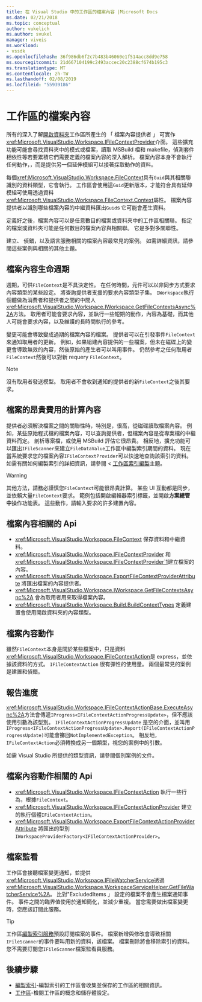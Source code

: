 ```yaml
---
title: 在 Visual Studio 中的工作區的檔案內容 |Microsoft Docs
ms.date: 02/21/2018
ms.topic: conceptual
author: vukelich
ms.author: svukel
manager: viveis
ms.workload:
- vssdk
ms.openlocfilehash: 36f986db6f2c7b483b46060e1f514acc8dd9e758
ms.sourcegitcommit: 21d667104199c2493accec20c2388cf674b195c3
ms.translationtype: MT
ms.contentlocale: zh-TW
ms.lasthandoff: 02/08/2019
ms.locfileid: "55939186"
---
```

# <a name="workspace-file-contexts"></a>工作區的檔案內容

所有的深入了解[開啟資料夾](../ide/develop-code-in-visual-studio-without-projects-or-solutions.md)工作區所產生的 「 檔案內容提供者 」 可實作<xref:Microsoft.VisualStudio.Workspace.IFileContextProvider>介面。 這些擴充功能可能會尋找資料夾中的模式或檔案，讀取 MSBuild 檔和 makefile，偵測套件相依性等若要累積它們需要定義的檔案內容的深入解析。 檔案內容本身不會執行任何動作，，而是提供另一個延伸模組可以接著採取動作的資料。

每個<xref:Microsoft.VisualStudio.Workspace.FileContext>具有`Guid`與其相關聯識別的資料類型，它會執行。 工作區會使用這`Guid`更新版本，才能符合具有延伸模組可使用透過資料<xref:Microsoft.VisualStudio.Workspace.FileContext.Context>屬性。 檔案內容提供者以識別哪些檔案內容的中繼資料匯出`Guid`s 它可能會產生資料。

定義好之後，檔案內容可以是任意數目的檔案或資料夾中的工作區相關聯。 指定的檔案或資料夾可能是任何數目的檔案內容與相關聯。 它是多對多關聯性。

建立、 偵錯，以及語言服務相關的檔案內容最常見的案例。 如需詳細資訊，請參閱這些案例與相關的其他主題。

## <a name="file-context-lifecycle"></a>檔案內容生命週期

週期，可供`FileContext`是不具決定性。 在任何時間，元件可以以非同步方式要求內容類型的某些設定。 將查詢提供者支援的要求內容類型子集。 `IWorkspace`執行個體做為消費者和提供者之間的中間人<xref:Microsoft.VisualStudio.Workspace.IWorkspace.GetFileContextsAsync%2A>方法。 取用者可能會要求內容，並執行一些短期的動作，內容為基礎，而其他人可能會要求內容，以及維護的長時間執行的參考。

變更可能會導致變成過期的檔案內容的檔案。 提供者可以在引發事件`FileContext`來通知取用者的更新。 例如，如果組建內容提供的一些檔案，但未在磁碟上的變更會導致無效的內容，然後原始的產生者可以叫用事件。 仍然參考之任何取用者`FileContext`然後可以對新 requery `FileContext`。

>[!NOTE]
>沒有取用者發送模型。 取用者不會收到通知的提供者的新`FileContext`之後其要求。

## <a name="expensive-file-context-computations"></a>檔案的昂貴費用的計算內容

提供者必須解決檔案之間的關聯性時，特別是，很高，從磁碟讀取檔案內容。 例如，某些原始程式檔的檔案內容，可以查詢提供者，但檔案內容是從專案檔的中繼資料而定。 剖析專案檔，或使用 MSBuild 評估它很昂貴。 相反地，擴充功能可以匯出`IFileScanner`來建立`FileDataValue`工作區中編製索引期間的資料。 現在當系統要求您的檔案內容`IFileContextProvider`可以快速地查詢該索引的資料。 如需有關如何編製索引的詳細資訊，請參閱 <<c0> [ 工作區索引編製](workspace-indexing.md)主題。

>[!WARNING]
>其他方法，請務必謹慎您`FileContext`可能很昂貴計算。 某些 UI 互動都是同步，並依賴大量`FileContext`要求。 範例包括開啟編輯器索引標籤，並開啟**方案總管 中**操作功能表。 這些動作，請輸入要求的許多建置內容。

## <a name="file-context-related-apis"></a>檔案內容相關的 Api

- <xref:Microsoft.VisualStudio.Workspace.FileContext> 保存資料和中繼資料。
- <xref:Microsoft.VisualStudio.Workspace.IFileContextProvider> 和<xref:Microsoft.VisualStudio.Workspace.IFileContextProvider`1>建立檔案的內容。
- <xref:Microsoft.VisualStudio.Workspace.ExportFileContextProviderAttribute> 將匯出檔案的內容提供者。
- <xref:Microsoft.VisualStudio.Workspace.IWorkspace.GetFileContextsAsync%2A> 會為取用者用來取得檔案內容。
- <xref:Microsoft.VisualStudio.Workspace.Build.BuildContextTypes> 定義建置會使用開啟資料夾的內容類型。

## <a name="file-context-actions"></a>檔案內容動作

雖然`FileContext`本身是關於某些檔案中，只是資料<xref:Microsoft.VisualStudio.Workspace.IFileContextAction>是 express，並依據該資料的方式。 `IFileContextAction` 很有彈性的使用量。 兩個最常見的案例是建置和偵錯。

## <a name="reporting-progress"></a>報告進度

<xref:Microsoft.VisualStudio.Workspace.IFileContextActionBase.ExecuteAsync%2A>方法會傳遞`IProgress<IFileContextActionProgressUpdate>`，但不應該使用引數為該型別。 `IFileContextActionProgressUpdate` 是空的介面，並叫用`IProgress<IFileContextActionProgressUpdate>.Report(IFileContextActionProgressUpdate)`可能會擲回`NotImplementedException`。 相反地，`IFileContextAction`必須轉換成另一個類型，視您的案例中的引數。

如需 Visual Studio 所提供的類型資訊，請參閱個別案例的文件。

## <a name="file-context-action-related-apis"></a>檔案內容動作相關的 Api

- <xref:Microsoft.VisualStudio.Workspace.IFileContextAction> 執行一些行為，根據`FileContext`。
- <xref:Microsoft.VisualStudio.Workspace.IFileContextActionProvider> 建立的執行個體`IFileContextAction`。
- <xref:Microsoft.VisualStudio.Workspace.ExportFileContextActionProviderAttribute> 將匯出的型別`IWorkspaceProviderFactory<IFileContextActionProvider>`。

## <a name="file-watching"></a>檔案監看

工作區會接聽檔案變更通知，並提供<xref:Microsoft.VisualStudio.Workspace.IFileWatcherService>透過<xref:Microsoft.VisualStudio.Workspace.WorkspaceServiceHelper.GetFileWatcherService%2A>。 比對"ExcludedItems 」 設定的檔案不會產生檔案通知事件。 事件之間的臨界值使用於通知簡化，並減少重複。 當您需要做出檔案變更時，您應該訂閱此服務。

>[!TIP]
>工作區[編製索引服務](workspace-indexing.md)預設訂閱檔案的事件。 檔案新增與修改會導致相關`IFileScanner`的事件要叫用新的資料，該檔案。 檔案刪除將會移除索引的資料。 您不需要訂閱您`IFileScanner`檔案監看員服務。

## <a name="next-steps"></a>後續步驟

* [編製索引](workspace-indexing.md)-編製索引的工作區會收集並保存的工作區的相關資訊。
* [工作區](workspaces.md)-檢閱工作區的概念和儲存體設定。
